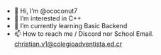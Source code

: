 - 👋 Hi, I’m @ococonut7
- 👀 I’m interested in C++
- 🌱 I’m currently learning Basic Backend
- 📫 How to reach me / Discord nor School Email. christian.v1@colegioadventista.ed.cr
